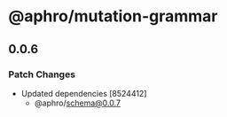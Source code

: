 # @aphro/mutation-grammar

## 0.0.6

### Patch Changes

- Updated dependencies [8524412]
  - @aphro/schema@0.0.7

